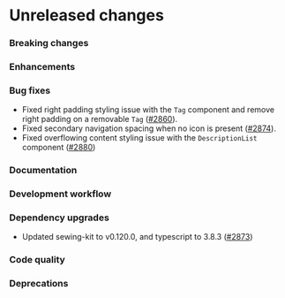# Unreleased changes

### Breaking changes

### Enhancements

### Bug fixes

- Fixed right padding styling issue with the `Tag` component and remove right padding on a removable `Tag` ([#2860](https://github.com/Shopify/polaris-react/pull/2860)).
- Fixed secondary navigation spacing when no icon is present ([#2874](https://github.com/Shopify/polaris-react/pull/2874)).
- Fixed overflowing content styling issue with the `DescriptionList` component ([#2880](https://github.com/Shopify/polaris-react/pull/2880))

### Documentation

### Development workflow

### Dependency upgrades

- Updated sewing-kit to v0.120.0, and typescript to 3.8.3 ([#2873](https://github.com/Shopify/polaris-react/pull/2873))

### Code quality

### Deprecations
